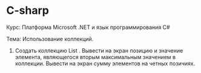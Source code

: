 # C-sharp
Курс: Платформа Microsoft .NET и язык программирования C#

Тема: Использование коллекций.

1.	Создать коллекцию List <int> . Вывести на экран позицию и значение элемента, являющегося вторым максимальным значением в коллекции. Вывести на экран сумму элементов на четных позичиях.
